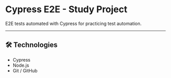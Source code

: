 # Cypress E2E - Study Project

E2E tests automated with Cypress for practicing test automation.

---

## 🛠 Technologies

- Cypress
- Node.js
- Git / GitHub